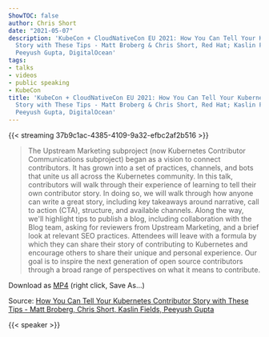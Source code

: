 ```yaml
---
ShowTOC: false
author: Chris Short
date: "2021-05-07"
description: 'KubeCon + CloudNativeCon EU 2021: How You Can Tell Your Kubernetes Contributor
  Story with These Tips - Matt Broberg & Chris Short, Red Hat; Kaslin Fields, Google;
  Peeyush Gupta, DigitalOcean'
tags:
- talks
- videos
- public speaking
- KubeCon
title: 'KubeCon + CloudNativeCon EU 2021: How You Can Tell Your Kubernetes Contributor
  Story with These Tips - Matt Broberg & Chris Short, Red Hat; Kaslin Fields, Google;
  Peeyush Gupta, DigitalOcean'
---
```


{{< streaming 37b9c1ac-4385-4109-9a32-efbc2af2b516 >}}


> The Upstream Marketing subproject (now Kubernetes Contributor Communications subproject) began as a vision to connect contributors. It has grown into a set of practices, channels, and bots that unite us all across the Kubernetes community. In this talk, contributors will walk through their experience of learning to tell their own contributor story. In doing so, we will walk through how anyone can write a great story, including key takeaways around narrative, call to action (CTA), structure, and available channels. Along the way, we'll highlight tips to publish a blog, including collaboration with the Blog team, asking for reviewers from Upstream Marketing, and a brief look at relevant SEO practices. Attendees will leave with a formula by which they can share their story of contributing to Kubernetes and encourage others to share their unique and personal experience. Our goal is to inspire the next generation of open source contributors through a broad range of perspectives on what it means to contribute.

Download as [MP4](https://shortcdn.com/chrisshort/How_You_Can_Tell_Your_Kubernetes_Contributor_Story_with_These_Tips.mp4) (right click, Save As...)

Source: [How You Can Tell Your Kubernetes Contributor Story with These Tips - Matt Broberg, Chris Short, Kaslin Fields, Peeyush Gupta](https://youtu.be/Y9Umfsig6WQ)

{{< speaker >}}
